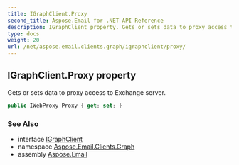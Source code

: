 ```yaml
---
title: IGraphClient.Proxy
second_title: Aspose.Email for .NET API Reference
description: IGraphClient property. Gets or sets data to proxy access to Exchange server
type: docs
weight: 20
url: /net/aspose.email.clients.graph/igraphclient/proxy/
---
```

## IGraphClient.Proxy property

Gets or sets data to proxy access to Exchange server.

```csharp
public IWebProxy Proxy { get; set; }
```

### See Also

* interface [IGraphClient](../)
* namespace [Aspose.Email.Clients.Graph](../../igraphclient/)
* assembly [Aspose.Email](../../../)


